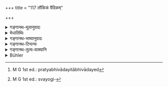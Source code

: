 +++
title = "117 लौकिकं वैदिकम्"

+++

<details><summary>गङ्गानथ-मूलानुवादः</summary>

One should first salute him from whom he receives knowledge, either temporal or scriptural or spiritual.—(117)
</details>

<details><summary>मेधातिथिः</summary>

अतिक्रान्तं प्रासङ्गिकम् । अभिवादनविधिर् इदानीं प्रक्रम्यते । 

- लोके भवं **लौकिकं** लोकाचारशिक्षणम् । अथ वा गीतवादित्रकलानां ज्ञानं वात्स्यायनविशाखिकलाविषयग्रन्थज्ञानं वा । **वैदिकं** विधिनोदितं वेदवेदाङ्गस्मृतिविषयम् । आध्यात्मिकविद्यात्मोपनिषद्विद्या । आत्मोपचाराद् वा शरीरस्य वैदिकम् । एतज् **ज्ञानं** यतः शिक्षेत तं **पूर्वम्** उपदेष्टारं पुरुषम् **अभिवादयेत्** । प्रथमसंगमे यद् आशीःप्रयोगार्थं वक्ष्यमाणस्वरूपेण प्रयोगेण शब्देन संमुखीकरणं सो ऽभिवादयतेर् अर्थः । **पूर्वम्** इति प्रथमम् । तेनासौ संबोध्यः, न पुनस् तदीयं वचनम् अपेक्षितव्यम् । तदा हि प्रत्यभिवादयिता भवेत् । अभिवादयेद्[^३४७] इत्य् अनेनैव सिद्धत्वात् पूर्वशब्दो ऽनर्थक इति चेत् तन् न । सति ह्य् अस्मिन्न् अयम् अर्थो लभ्यते । धातूपसर्गार्थपर्यालोचनया ह्य् आभिमुख्येन वदनमात्रं प्रतीयते । अन्येनापि संबोधितस्य भवत्य् एव । ये तु पूर्वं स्वयोनिगुरुभ्य[^३४८] इति व्याचक्षते, तद् अप्रकृतसंशब्दितम् इत्य् उपक्ष्यम् ॥ २.११७ ॥


[^३४८]:
     M G 1st ed.: svayogi-


[^३४७]:
     M G 1st ed.: pratyabhivādayitābhivādayed
</details>

<details><summary>गङ्गानथ-भाष्यानुवादः</summary>

The subject taken up having been finished, rules regarding salutation are next taken up.

‘*Laukika*,’ ‘*temporal* is that which, pertains to worldly affairs;
*i.e*., the teaching of popular usage and custom; or it may mean the
teaching of the arts of singing, dancing and playing upon musical instruments; or, it may mean the knowledge of what is contained in works dealing with the Arts, such as those of Vātsyāyana, Viśākhin and others.

‘*Vaidika*,’ ‘*scriptural*,’ is that which is expressed by Vedic injunctions; that is the knowledge of the Veda, the Vedāṅgas and the Smṛtis.

‘*Knowledge spiritual*’ stands for the esoteric science of the spirit or soul; or figuratively, it may stand for that pertaining to the Body,
*i.e*., the science of medicine.

From whom one learns all this knowledge, such a teacher, he *should salute first of all*; when one meets him for the first time (in the day) he should invite his attention to himself, by means of words indicated later on, for the purpose of obtaining from him words of blessing.

‘*First*,’—*I.e*., the pupil should address him first; he should not wait for being addressed by the teacher; it is only in this way that he would be a ‘saluter.’

*Objection*.—“If this is what is implied by the root *salute* itself,
the term ‘*first*’ becomes superfluous.”

Not so; it is only by virtue of the term ‘first’ that we deduce the said meaning. If we took only the root and the prefix (in the verb) ‘*abhirādayet*’), we could only get the sense of *speaking* (‘*vadanam*’) *in front* (‘*ābhimukhyena*’); and this *speaking in front* is possible also when the speaker has been previously addressed by another person.

Some people have explained the term ‘first’ to mean ‘before saluting one’s parents.’ But this does not deserve consideration, as this relative precedence bears no relation to the context.—(117)
</details>

<details><summary>गङ्गानथ-टिप्पन्यः</summary>

This verse is quoted in *Madanapārijāta* (p. 25);—in *Vidhānapārijāta* (p. 501);—in *Parāśaramādhava* (Ācāra, p. 296), as mentioning the person to whom, among a number of people, the salutation is to be offered first;—and in *Vīramitrodaya* (Saṃskāra, p. 460); where ‘*laukikam*’ is explained as *arthaśāstrīyādi*, and ‘*ādhyātmikam*’ as
*brahmapratipādakaśāstrīyādi*;—‘*pūrvan*’ as *bahumānyasamavāye
prathamam*;—and it proceeds to point out that among the teachers enumerated, the succeeding one is to have priority over the preceding one;—also in *Aparārka* (p. 54) without comment;—and again on p. 142;—also in *Smṛticandrikā* (Saṃskāra, p. 97) as laying down the order in which salutation has to be offered when there are a number of Brāhmaṇas assembled;—and in *Nṛsiṃhaprasāda* (Saṃskāra, p. 44a).
</details>

<details><summary>गङ्गानथ-तुल्य-वाक्यानि</summary>

*Āpastamba-Dharmasūtra*, (1.2,15).—‘He should never bear malice towards
him.’

*Āpastamba-Dharmasūtra* (5.19-20).—‘He should be always saluted; some
people hold that the Teacher’s feet should he clasped.’

*Āpastamba-Dharmasūtra* (14.7-9)—‘When one has completed his study he
should clasp the feet of all his superiors;—also when he meets them on returning from a journey;—there should he clasping of the feet of brothers and sisters, in the order of seniority.’

*Vaśiṣṭha-Smṛti* (13.12).—‘The feet should be clasped of one who is
superior either in Vedic learning or in birth.’

*Viṣṇu-Smṛti* (27. 14-17).—‘Having offered the Twilight Prayers, he
should salute the Teacher:—he should touch his feet with reverent hands, the right with the right and the left with the left;—at the salutation, he should also announce his name, ending with the term *bhoḥ*.’

*Gobhila-Gṛhyasūtra* (3.1.27).—‘Wearing of the girdle, begging alms,
fetching fuel, water-sipping, morning-salutation,—these are obligatory daily duties.’

*Śānkhyāyana-Gṛhyasūtra* (Vīramitrodaya-Saṃskāra, p. 460).—‘Daily, one
shall salute the Teacher, as also his elders—of these, the Vedic scholar whenever one meets him; and one who is not learned in the Veda, only when one meets him on returning from a journey.’

*Paiṭhīnasi* (Do.).—‘One should salute, first of all, that person from
whom one acquires knowledge, either temporal or scriptural or related to Dharma.’
</details>

<details><summary>Bühler</summary>

117	(A student) shall first reverentially salute that (teacher) from whom he receives (knowledge), referring to worldly affairs, to the Veda, or to the Brahman.
</details>
